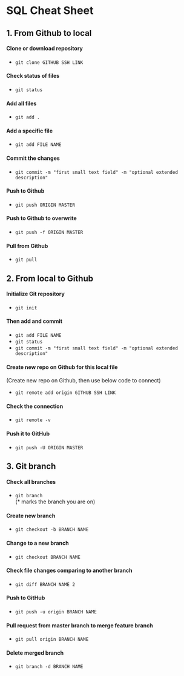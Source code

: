# **SQL Cheat Sheet**

## **1. From Github to local**

#### Clone or download repository
- `git clone GITHUB SSH LINK`

#### Check status of files
- `git status`

#### Add all files
- `git add .`

#### Add a specific file
- `git add FILE NAME`

#### Commit the changes
- `git commit -m "first small text field" -m "optional extended description"`

#### Push to Github
- `git push ORIGIN MASTER`

#### Push to Github to overwrite
- `git push -f ORIGIN MASTER`

#### Pull from Github
- `git pull`

## **2. From local to Github**

#### Initialize Git repository
- `git init`

#### Then add and commit
- `git add FILE NAME`
- `git status`
- `git commit -m "first small text field" -m "optional extended description"`

#### Create new repo on Github for this local file
(Create new repo on Github, then use below code to connect)
- `git remote add origin GITHUB SSH LINK`

#### Check the connection
- `git remote -v`

#### Push it to GitHub
- `git push -U ORIGIN MASTER`

## **3. Git branch**

#### Check all branches
- `git branch` <br />
(* marks the branch you are on)

#### Create new branch
- `git checkout -b BRANCH NAME`

#### Change to a new branch
- `git checkout BRANCH NAME`

#### Check file changes comparing to another branch
- `git diff BRANCH NAME 2`

#### Push to GitHub
- `git push -u origin BRANCH NAME`

#### Pull request from master branch to merge feature branch
- `git pull origin BRANCH NAME`

#### Delete merged branch
- `git branch -d BRANCH NAME`